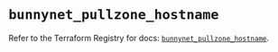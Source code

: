 # `bunnynet_pullzone_hostname`

Refer to the Terraform Registry for docs: [`bunnynet_pullzone_hostname`](https://registry.terraform.io/providers/bunnyway/bunnynet/0.11.0/docs/resources/pullzone_hostname).
